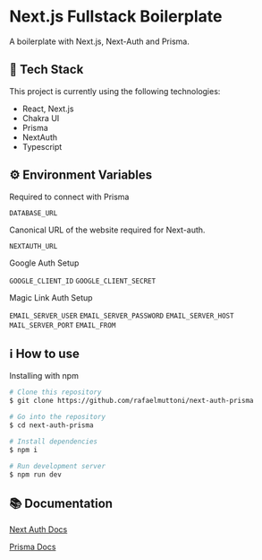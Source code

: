 
# Next.js Fullstack Boilerplate

A boilerplate with Next.js, Next-Auth and Prisma.

## 🚀  Tech Stack

This project is currently using the following technologies:

- React, Next.js
- Chakra UI
- Prisma
- NextAuth
- Typescript

  
## ⚙️ Environment Variables

Required to connect with Prisma

`DATABASE_URL` 

Canonical URL of the website required for Next-auth.

`NEXTAUTH_URL`

Google Auth Setup

`GOOGLE_CLIENT_ID`
`GOOGLE_CLIENT_SECRET`

Magic Link Auth Setup 

`EMAIL_SERVER_USER`
`EMAIL_SERVER_PASSWORD`
`EMAIL_SERVER_HOST`
`MAIL_SERVER_PORT`
`EMAIL_FROM`
## ℹ️ How to use 

Installing with npm

```bash 
# Clone this repository
$ git clone https://github.com/rafaelmuttoni/next-auth-prisma

# Go into the repository
$ cd next-auth-prisma

# Install dependencies
$ npm i

# Run development server
$ npm run dev
```
    
## 📚 Documentation

[Next Auth Docs](https://next-auth.js.org/getting-started/introduction)

[Prisma Docs](https://www.prisma.io/docs/getting-started/)

  